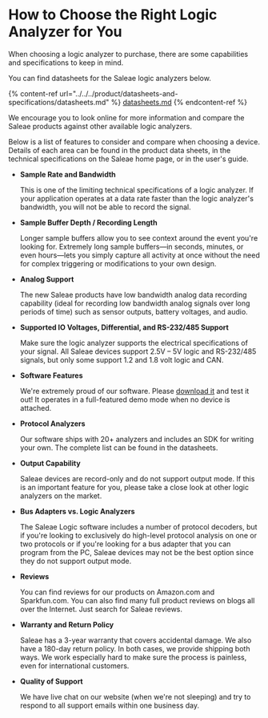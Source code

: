 # How to Choose the Right Logic Analyzer for You

When choosing a logic analyzer to purchase, there are some capabilities and specifications to keep in mind.

You can find datasheets for the Saleae logic analyzers below.

{% content-ref url="../../../product/datasheets-and-specifications/datasheets.md" %}
[datasheets.md](../../../product/datasheets-and-specifications/datasheets.md)
{% endcontent-ref %}

We encourage you to look online for more information and compare the Saleae products against other available logic analyzers.

Below is a list of features to consider and compare when choosing a device. Details of each area can be found in the product data sheets, in the technical specifications on the Saleae home page, or in the user's guide.

*   **Sample Rate and Bandwidth**

    &#x20; This is one of the limiting technical specifications of a logic analyzer. If your application operates at a data rate faster than the logic analyzer's bandwidth, you will not be able to record the signal.
*   **Sample Buffer Depth / Recording Length**

    &#x20; Longer sample buffers allow you to see context around the event you're looking for. Extremely long sample buffers—in seconds, minutes, or even hours—lets you simply capture all activity at once without the need for complex triggering or modifications to your own design.
*   **Analog Support**

    &#x20; The new Saleae products have low bandwidth analog data recording capability (ideal for recording low bandwidth analog signals over long periods of time) such as sensor outputs, battery voltages, and audio.
*   **Supported IO Voltages, Differential, and RS-232/485 Support**

    &#x20; Make sure the logic analyzer supports the electrical specifications of your signal. All Saleae devices support 2.5V – 5V logic and RS-232/485 signals, but only some support 1.2 and 1.8 volt logic and CAN.
*   **Software Features**

    &#x20; We're extremely proud of our software. Please [download it](https://www.saleae.com/downloads) and test it out! It operates in a full-featured demo mode when no device is attached.
*   **Protocol Analyzers**

    &#x20; Our software ships with 20+ analyzers and includes an SDK for writing your own. The complete list can be found in the datasheets.
*   **Output Capability**

    &#x20; Saleae devices are record-only and do not support output mode. If this is an important feature for you, please take a close look at other logic analyzers on the market.
*   **Bus Adapters vs. Logic Analyzers**

    &#x20; The Saleae Logic software includes a number of protocol decoders, but if you're looking to exclusively do high-level protocol analysis on one or two protocols or if you're looking for a bus adapter that you can program from the PC, Saleae devices may not be the best option since they do not support output mode.
*   **Reviews**

    &#x20; You can find reviews for our products on Amazon.com and Sparkfun.com. You can also find many full product reviews on blogs all over the Internet. Just search for Saleae reviews.
*   **Warranty and Return Policy**

    &#x20; Saleae has a 3-year warranty that covers accidental damage. We also have a 180-day return policy. In both cases, we provide shipping both ways. We work especially hard to make sure the process is painless, even for international customers.
*   **Quality of Support**

    &#x20; We have live chat on our website (when we're not sleeping) and try to respond to all support emails within one business day.
